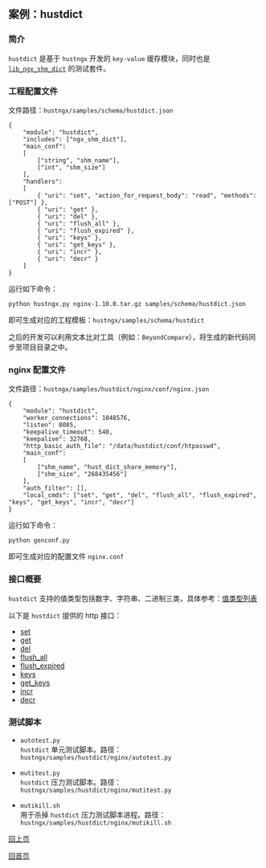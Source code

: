 案例：hustdict
--

### 简介 ###

`hustdict` 是基于 `hustngx` 开发的 `key-value` 缓存模块，同时也是 [`lib_ngx_shm_dict`](../advanced/lib_hustngx/core_module.md) 的测试套件。

### 工程配置文件 ###

文件路径：`hustngx/samples/schema/hustdict.json`

    {
	    "module": "hustdict",
	    "includes": ["ngx_shm_dict"],
	    "main_conf":
	    [
	        ["string", "shm_name"],
	        ["int", "shm_size"]
	    ],
	    "handlers":
	    [
	        { "uri": "set", "action_for_request_body": "read", "methods": ["POST"] },
	        { "uri": "get" },
	        { "uri": "del" },
	        { "uri": "flush_all" },
	        { "uri": "flush_expired" },
	        { "uri": "keys" },
	        { "uri": "get_keys" },
	        { "uri": "incr" },
	        { "uri": "decr" }
	    ]
	}

运行如下命令：

    python hustngx.py nginx-1.10.0.tar.gz samples/schema/hustdict.json

即可生成对应的工程模板：`hustngx/samples/schema/hustdict`

之后的开发可以利用文本比对工具（例如：`BeyondCompare`），将生成的新代码同步至项目目录之中。

### nginx 配置文件 ###

文件路径：`hustngx/samples/hustdict/nginx/conf/nginx.json`

    {
	    "module": "hustdict",
	    "worker_connections": 1048576,
	    "listen": 8085,
	    "keepalive_timeout": 540,
	    "keepalive": 32768,
	    "http_basic_auth_file": "/data/hustdict/conf/htpasswd",
	    "main_conf":
	    [
	        ["shm_name", "hust_dict_share_memory"],
	        ["shm_size", "268435456"]
	    ],
	    "auth_filter": [],
	    "local_cmds": ["set", "get", "del", "flush_all", "flush_expired", "keys", "get_keys", "incr", "decr"]
	}

运行如下命令：

    python genconf.py

即可生成对应的配置文件 `nginx.conf`

### 接口概要 ###
`hustdict` 支持的值类型包括数字、字符串、二进制三类，具体参考：[值类型列表](hustdict/types.md)

以下是 `hustdict` 提供的 http 接口：

* [set](hustdict/set.md)
* [get](hustdict/get.md)
* [del](hustdict/del.md)
* [flush_all](hustdict/flush_all.md)
* [flush_expired](hustdict/flush_expired.md)
* [keys](hustdict/keys.md)
* [get_keys](hustdict/get_keys.md)
* [incr](hustdict/incr.md)
* [decr](hustdict/decr.md)

### 测试脚本 ###

* `autotest.py`  
`hustdict` 单元测试脚本。路径：`hustngx/samples/hustdict/nginx/autotest.py`  

* `mutitest.py`  
`hustdict` 压力测试脚本。路径：`hustngx/samples/hustdict/nginx/mutitest.py`  

* `mutikill.sh`  
用于杀掉 `hustdict` 压力测试脚本进程。路径：`hustngx/samples/hustdict/nginx/mutikill.sh`  

[回上页](index.md)

[回首页](../index.md)
